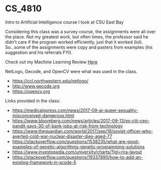 # CS_4810
Intro to Artificial Intelligence course I took at CSU East Bay

Considering this class was a survey course, the assignments were all over the place. Not my greatest work,
but often times, the professor said he didn't care if the program worked efficiently, just that it worked (lol).
So...some of the assignments were copy and pasters from examples (his suggestion and his referrals FYI).

Check out my Machine Learning Review [Here](https://github.com/dSalazar10/Course_Material-Machine-Learning)

NetLogo, Gecode, and OpenCV were what was used in the class.

* https://ccl.northwestern.edu/netlogo/
* http://www.gecode.org
* https://opencv.org


Links provided in the class:
* https://medicalxpress.com/news/2017-09-ai-queer-sexuality-misconceived-dangerous.html
* https://www.bloomberg.com/news/articles/2017-09-13/ex-citi-ceo-pandit-says-30-of-bank-jobs-at-risk-from-technology
* https://www.theguardian.com/world/2017/sep/18/soviet-officer-who-averted-cold-war-nuclear-disaster-dies-aged-77
* https://stackoverflow.com/questions/1538235/what-are-good-examples-of-genetic-algorithms-genetic-programming-solutions
* https://www.investopedia.com/university/charts/?lgl=rira-layout
* https://stackoverflow.com/questions/19337890/how-to-add-an-existing-framework-in-xcode-5
